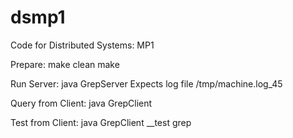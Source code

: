 dsmp1
=====

Code for Distributed Systems: MP1

Prepare:
make clean
make

Run Server:
java GrepServer
Expects log file /tmp/machine.log_45

Query from Client:
java GrepClient <keyregex> <valueregex>

Test from Client:
java GrepClient __test grep <keyregex> <valueregex>
